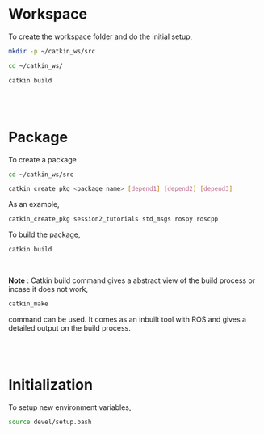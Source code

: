 # Workspace

To create the workspace folder and do the initial setup,

```sh
mkdir -p ~/catkin_ws/src
```
```sh
cd ~/catkin_ws/
```
```sh
catkin build
```

<br>
<br>

# Package

To create a package

```sh
cd ~/catkin_ws/src
```
```sh
catkin_create_pkg <package_name> [depend1] [depend2] [depend3]
```

As an example,

```sh
catkin_create_pkg session2_tutorials std_msgs rospy roscpp
```

To build the package,

```sh
catkin build
```

<br>

**Note** : Catkin build command gives a abstract view of the build process or incase it does not work,

```sh
catkin_make
```

command can be used. It comes as an inbuilt tool with ROS and gives a detailed output on the build process.

<br>
<br>

# Initialization

To setup new environment variables,

```sh
source devel/setup.bash
```